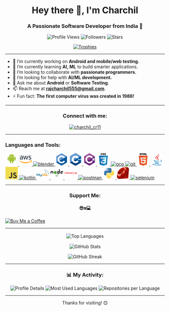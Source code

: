 <h1 align="center">Hey there 👋, I'm Charchil</h1>
<h3 align="center">A Passionate Software Developer from India 🚀</h3>

<p align="center">
  <img src="https://komarev.com/ghpvc/?username=rajcharchil&label=Profile%20views&color=0e75b6&style=flat" alt="Profile Views" />
  <img src="https://img.shields.io/github/followers/rajcharchil?label=Followers" alt="Followers" />
  <img src="https://img.shields.io/github/stars/rajcharchil?label=Stars" alt="Stars" />
</p>

<p align="center">
  <a href="https://github.com/ryo-ma/github-profile-trophy"><img src="https://github-profile-trophy.vercel.app/?username=rajcharchil&theme=darkhub&margin-w=15&margin-h=15&row=1&column=6" alt="Trophies" /></a>
</p>

---

- 🔭 I’m currently working on **Android and mobile/web testing.**
- 🌱 I’m currently learning **AI, ML** to build smarter applications.
- 👯 I’m looking to collaborate with **passionate programmers.**
- 🤝 I’m looking for help with **AI/ML development.**
- 💬 Ask me about **Android** or **Software Testing**.
- 📫 Reach me at **rajcharchil555@gmail.com**.
- ⚡ Fun fact: **The first computer virus was created in 1986!**

---

<h3 align="center">Connect with me:</h3>
<p align="center">
  <a href="https://instagram.com/charchil_cr11" target="blank"><img src="https://raw.githubusercontent.com/rahuldkjain/github-profile-readme-generator/master/src/images/icons/Social/instagram.svg" alt="charchil_cr11" height="30" width="40" /></a>
 

---


<h3 align="left">Languages and Tools:</h3>
<p align="left"> <a href="https://developer.android.com" target="_blank" rel="noreferrer"> <img src="https://raw.githubusercontent.com/devicons/devicon/master/icons/android/android-original-wordmark.svg" alt="android" width="40" height="40"/> </a> <a href="https://aws.amazon.com" target="_blank" rel="noreferrer"> <img src="https://raw.githubusercontent.com/devicons/devicon/master/icons/amazonwebservices/amazonwebservices-original-wordmark.svg" alt="aws" width="40" height="40"/> </a> <a href="https://www.blender.org/" target="_blank" rel="noreferrer"> <img src="https://download.blender.org/branding/community/blender_community_badge_white.svg" alt="blender" width="40" height="40"/> </a> <a href="https://www.cprogramming.com/" target="_blank" rel="noreferrer"> <img src="https://raw.githubusercontent.com/devicons/devicon/master/icons/c/c-original.svg" alt="c" width="40" height="40"/> </a> <a href="https://www.w3schools.com/cpp/" target="_blank" rel="noreferrer"> <img src="https://raw.githubusercontent.com/devicons/devicon/master/icons/cplusplus/cplusplus-original.svg" alt="cplusplus" width="40" height="40"/> </a> <a href="https://www.w3schools.com/cs/" target="_blank" rel="noreferrer"> <img src="https://raw.githubusercontent.com/devicons/devicon/master/icons/csharp/csharp-original.svg" alt="csharp" width="40" height="40"/> </a> <a href="https://www.w3schools.com/css/" target="_blank" rel="noreferrer"> <img src="https://raw.githubusercontent.com/devicons/devicon/master/icons/css3/css3-original-wordmark.svg" alt="css3" width="40" height="40"/> </a> <a href="https://cloud.google.com" target="_blank" rel="noreferrer"> <img src="https://www.vectorlogo.zone/logos/google_cloud/google_cloud-icon.svg" alt="gcp" width="40" height="40"/> </a> <a href="https://git-scm.com/" target="_blank" rel="noreferrer"> <img src="https://www.vectorlogo.zone/logos/git-scm/git-scm-icon.svg" alt="git" width="40" height="40"/> </a> <a href="https://www.w3.org/html/" target="_blank" rel="noreferrer"> <img src="https://raw.githubusercontent.com/devicons/devicon/master/icons/html5/html5-original-wordmark.svg" alt="html5" width="40" height="40"/> </a> <a href="https://www.java.com" target="_blank" rel="noreferrer"> <img src="https://raw.githubusercontent.com/devicons/devicon/master/icons/java/java-original.svg" alt="java" width="40" height="40"/> </a> <a href="https://developer.mozilla.org/en-US/docs/Web/JavaScript" target="_blank" rel="noreferrer"> <img src="https://raw.githubusercontent.com/devicons/devicon/master/icons/javascript/javascript-original.svg" alt="javascript" width="40" height="40"/> </a> <a href="https://kotlinlang.org" target="_blank" rel="noreferrer"> <img src="https://www.vectorlogo.zone/logos/kotlinlang/kotlinlang-icon.svg" alt="kotlin" width="40" height="40"/> </a> <a href="https://www.mysql.com/" target="_blank" rel="noreferrer"> <img src="https://raw.githubusercontent.com/devicons/devicon/master/icons/mysql/mysql-original-wordmark.svg" alt="mysql" width="40" height="40"/> </a> <a href="https://nodejs.org" target="_blank" rel="noreferrer"> <img src="https://raw.githubusercontent.com/devicons/devicon/master/icons/nodejs/nodejs-original-wordmark.svg" alt="nodejs" width="40" height="40"/> </a> <a href="https://www.oracle.com/" target="_blank" rel="noreferrer"> <img src="https://raw.githubusercontent.com/devicons/devicon/master/icons/oracle/oracle-original.svg" alt="oracle" width="40" height="40"/> </a> <a href="https://postman.com" target="_blank" rel="noreferrer"> <img src="https://www.vectorlogo.zone/logos/getpostman/getpostman-icon.svg" alt="postman" width="40" height="40"/> </a> <a href="https://www.python.org" target="_blank" rel="noreferrer"> <img src="https://raw.githubusercontent.com/devicons/devicon/master/icons/python/python-original.svg" alt="python" width="40" height="40"/> </a> <a href="https://www.ruby-lang.org/en/" target="_blank" rel="noreferrer"> <img src="https://raw.githubusercontent.com/devicons/devicon/master/icons/ruby/ruby-original.svg" alt="ruby" width="40" height="40"/> </a> <a href="https://www.selenium.dev" target="_blank" rel="noreferrer"> <img src="https://raw.githubusercontent.com/detain/svg-logos/780f25886640cef088af994181646db2f6b1a3f8/svg/selenium-logo.svg" alt="selenium" width="40" height="40"/> </a> </p>

---

<h3 align="center">Support Me:</h3>
<p align="center">
  <h4 align="center">😎🔛💻</h4>
  <a href="https://www.buymeacoffee.com/namaste🙏" target="_blank"><img src="https://cdn.buymeacoffee.com/buttons/v2/default-yellow.png" height="50" width="210" alt="Buy Me a Coffee" /></a>
</p>

---

<p align="center">
  <img align="center" src="https://github-readme-stats.vercel.app/api/top-langs?username=rajcharchil&show_icons=true&locale=en&layout=compact&theme=radical" alt="Top Languages" />
</p>

<p align="center">
  <img align="center" src="https://github-readme-stats.vercel.app/api?username=rajcharchil&show_icons=true&locale=en&theme=radical" alt="GitHub Stats" />
</p>

<p align="center">
  <img align="center" src="https://github-readme-streak-stats.herokuapp.com/?user=rajcharchil&theme=radical" alt="GitHub Streak" />
</p>

---

<h3 align="center">📊 My Activity:</h3>
<p align="center">
  <img align="center" src="https://github-profile-summary-cards.vercel.app/api/cards/profile-details?username=rajcharchil&theme=radical" alt="Profile Details" />
  <img align="center" src="https://github-profile-summary-cards.vercel.app/api/cards/most-commit-language?username=rajcharchil&theme=radical" alt="Most Used Languages" />
  <img align="center" src="https://github-profile-summary-cards.vercel.app/api/cards/repos-per-language?username=rajcharchil&theme=radical" alt="Repositories per Language" />
</p>

---

<p align="center">Thanks for visiting! 😊</p>
